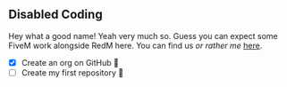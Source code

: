 ## Disabled Coding
Hey what a good name! Yeah very much so. Guess you can expect some FiveM work alongside RedM here.
You can find us *or rather me* [here](https://discord.gg/SqRsSsSskg).

- [x] Create an org on GitHub 🎉
- [ ] Create my first repository 🤔
